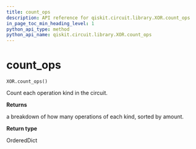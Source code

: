 ```yaml
---
title: count_ops
description: API reference for qiskit.circuit.library.XOR.count_ops
in_page_toc_min_heading_level: 1
python_api_type: method
python_api_name: qiskit.circuit.library.XOR.count_ops
---
```


# count\_ops

<span id="qiskit.circuit.library.XOR.count_ops" />

`XOR.count_ops()`

Count each operation kind in the circuit.

**Returns**

a breakdown of how many operations of each kind, sorted by amount.

**Return type**

OrderedDict

